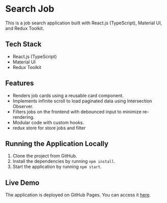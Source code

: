 # Search Job

This is a job search application built with React.js (TypeScript), Material UI, and Redux Toolkit.

## Tech Stack

- React.js (TypeScript)
- Material UI
- Redux Toolkit

## Features

- Renders job cards using a reusable card component.
- Implements infinite scroll to load paginated data using Intersection Observer.
- Filters jobs on the frontend with debounced input to minimize re-rendering.
- Modular code with custom hooks.
- redux store for store jobs and filter


## Running the Application Locally

1. Clone the project from GitHub.
2. Install the dependencies by running `npm install`.
3. Start the application by running `npm start`.

## Live Demo

The application is deployed on GitHub Pages. You can access it [here](https://geekypradip.github.io/search-job/).
